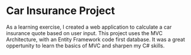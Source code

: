 # Car Insurance Project

As a learning exercise, I created a web application to calculate a car insurance quote based on user input. This project uses the MVC Architecture, with an Entity Framework code first database. It was a great oppertunity to learn the basics of MVC and sharpen my C# skills. 
